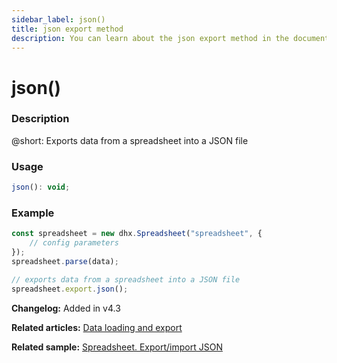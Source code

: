 ```yaml
---
sidebar_label: json()
title: json export method
description: You can learn about the json export method in the documentation of the DHTMLX JavaScript Spreadsheet library. Browse developer guides and API reference, try out code examples and live demos, and download a free 30-day evaluation version of DHTMLX Spreadsheet.
---
```


# json()

### Description

@short: Exports data from a spreadsheet into a JSON file

### Usage

~~~jsx
json(): void;
~~~

### Example

~~~jsx {7}
const spreadsheet = new dhx.Spreadsheet("spreadsheet", {
    // config parameters
});
spreadsheet.parse(data);

// exports data from a spreadsheet into a JSON file
spreadsheet.export.json();
~~~

**Changelog:** Added in v4.3

**Related articles:** [Data loading and export](loading_data.md)

**Related sample:** [Spreadsheet. Export/import JSON](https://snippet.dhtmlx.com/e3xct53l)
